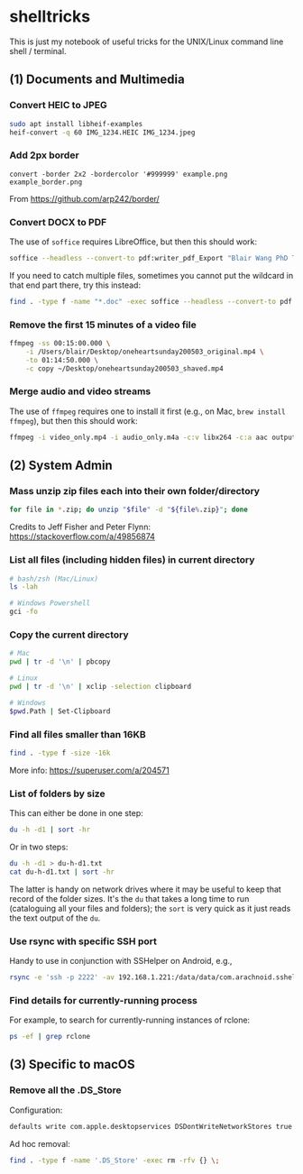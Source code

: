 # shelltricks

This is just my notebook of useful tricks for the UNIX/Linux command line shell / terminal.

## (1) Documents and Multimedia

### Convert HEIC to JPEG

```bash
sudo apt install libheif-examples
heif-convert -q 60 IMG_1234.HEIC IMG_1234.jpeg
```

### Add 2px border

```
convert -border 2x2 -bordercolor '#999999' example.png example_border.png
```

From https://github.com/arp242/border/

### Convert DOCX to PDF

The use of `soffice` requires LibreOffice, but then this should work:

```bash
soffice --headless --convert-to pdf:writer_pdf_Export "Blair Wang PhD Thesis rev03.docx"
```

If you need to catch multiple files, sometimes you cannot put the wildcard in that end part there, try this instead:

```bash
find . -type f -name "*.doc" -exec soffice --headless --convert-to pdf:writer_pdf_Export {} \;
```

### Remove the first 15 minutes of a video file

```bash
ffmpeg -ss 00:15:00.000 \
	-i /Users/blair/Desktop/oneheartsunday200503_original.mp4 \
	-to 01:14:50.000 \
	-c copy ~/Desktop/oneheartsunday200503_shaved.mp4
```

### Merge audio and video streams

The use of ``ffmpeg`` requires one to install it first (e.g., on Mac, ``brew install ffmpeg``), but then this should work:

```bash
ffmpeg -i video_only.mp4 -i audio_only.m4a -c:v libx264 -c:a aac output_merged.mp4
```

## (2) System Admin

### Mass unzip zip files each into their own folder/directory

```bash
for file in *.zip; do unzip "$file" -d "${file%.zip}"; done
```

Credits to Jeff Fisher and Peter Flynn: https://stackoverflow.com/a/49856874


### List all files (including hidden files) in current directory

```bash
# bash/zsh (Mac/Linux)
ls -lah

# Windows Powershell
gci -fo
```

### Copy the current directory

```bash
# Mac
pwd | tr -d '\n' | pbcopy

# Linux
pwd | tr -d '\n' | xclip -selection clipboard

# Windows
$pwd.Path | Set-Clipboard
```

### Find all files smaller than 16KB

```zsh
find . -type f -size -16k
```

More info: https://superuser.com/a/204571


### List of folders by size

This can either be done in one step:

```bash
du -h -d1 | sort -hr
```

Or in two steps:

```bash
du -h -d1 > du-h-d1.txt
cat du-h-d1.txt | sort -hr
```

The latter is handy on network drives where it may be useful to keep that record of the folder sizes. It's the `du` that takes a long time to run (cataloguing all your files and folders); the `sort` is very quick as it just reads the text output of the `du`.

### Use rsync with specific SSH port

Handy to use in conjunction with SSHelper on Android, e.g.,

```bash
rsync -e 'ssh -p 2222' -av 192.168.1.221:/data/data/com.arachnoid.sshelper/files/home/SDCard/DCIM/Camera/ /Users/blair/Desktop/PhotosFromPhone
```

### Find details for currently-running process

For example, to search for currently-running instances of rclone:

```bash
ps -ef | grep rclone
```

## (3) Specific to macOS


### Remove all the .DS_Store

Configuration:

```bash
defaults write com.apple.desktopservices DSDontWriteNetworkStores true
```

Ad hoc removal:

```bash
find . -type f -name '.DS_Store' -exec rm -rfv {} \;
```
